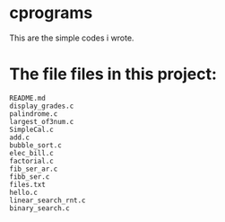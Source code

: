 # cprograms
This are the simple codes i wrote.

# The file files in this project: 

    README.md
    display_grades.c
    palindrome.c
    largest_of3num.c
    SimpleCal.c
    add.c
    bubble_sort.c
    elec_bill.c
    factorial.c
    fib_ser_ar.c
    fibb_ser.c
    files.txt
    hello.c
    linear_search_rnt.c
    binary_search.c